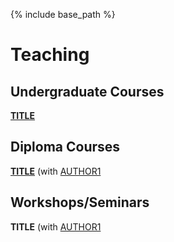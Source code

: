 
{% include base_path %}

# Teaching

## Undergraduate Courses
[**TITLE**](/files/paper1.pdf) <br/> 

## Diploma Courses

[**TITLE**](/files/paper2.pdf) (with [AUTHOR1](URL1) <br/>

## Workshops/Seminars

**TITLE** (with [AUTHOR1](URL1)<br/>

